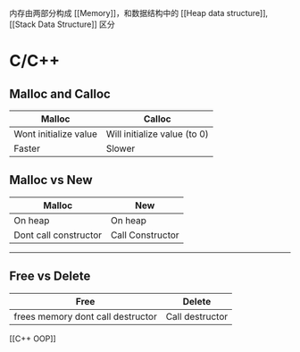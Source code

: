 内存由两部分构成 [[Memory]]，和数据结构中的 [[Heap data structure]], [[Stack Data Structure]] 区分
# C/C++
## Malloc and Calloc
| Malloc                | Calloc                       |
| --------------------- | ---------------------------- |
| Wont initialize value | Will initialize value (to 0) |
| Faster                | Slower                       |

## Malloc vs New
| Malloc                | New              |
| --------------------- | ---------------- |
| On heap               | On heap          |
| Dont call constructor | Call Constructor |
___

## Free vs Delete
| Free                              | Delete          |
| --------------------------------- | --------------- |
| frees memory dont call destructor | Call destructor | 

[[C++ OOP]]